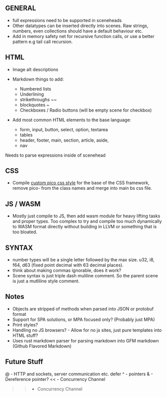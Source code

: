 ## GENERAL
- full expressions need to be supported in sceneheads
- Other datatypes can be inserted directly into scenes. Raw strings, numbers, even collections should have a default behaviour etc.
- Add in memory safety net for recursive function calls, or use a better pattern e.g tail call recursion.

## HTML
- Image alt descriptions
- Markdown things to add:
  - Numbered lists
  - Underlining
  - strikethroughs ~~
  - blockquotes ~
  - Checkboxes / Radio buttons (will be empty scene for checkbox)

- Add most common HTML elements to the base language:
  - form, input, button, select, option, textarea
  - tables
  - header, footer, main, section, article, aside, 
  - nav

Needs to parse expressions inside of scenehead

## CSS
- Compile [custom pico css style](https://picocss.com/docs/sass) for the base of the CSS framework, remove pico- from the class names and merge into main bs css file.

## JS / WASM
- Mostly just compile to JS, then add wasm module for heavy lifting tasks and proper types. Too complex to try and compile too much dynamically to WASM format directly without building in LLVM or something that is too bloated.

## SYNTAX
- number types will be a single letter followed by the max size. u32, i8, f64, d63 (fixed point decimal with 63 decimal places). 
- think about making commas ignorable, does it work?
- Scene syntax is just triple dash muliline comment. So the parent scene is just a mutliline style comment.


## Notes
- Objects are stripped of methods when parsed into JSON or protobuf format
- Support for SPA solutions, or MPA focused only? (Probably just MPA)
- Print styles?
- Handling no JS browsers? - Allow for no js sites, just pure templates into HTML stuff?
- Uses rust markdown parser for parsing markdown into GFM markdown (Github Flavored Markdown)

## Future Stuff
@ - HTTP and sockets, server communication etc. 
defer
^ - pointers
& - Dereference pointer?
<< - Concurrency Channel
>> - Concurrency Channel
